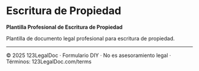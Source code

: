 # Escritura de Propiedad

**Plantilla Profesional de Escritura de Propiedad**

Plantilla de documento legal profesional para escritura de propiedad.

---

© 2025 123LegalDoc · Formulario DIY · No es asesoramiento legal · Términos: 123LegalDoc.com/terms
